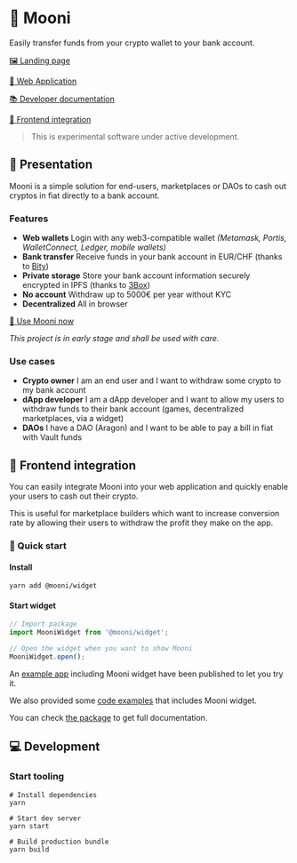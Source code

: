 # 🌚 Mooni

Easily transfer funds from your crypto wallet to your bank account.

[🖼 Landing page](https://mooni.tech)

[🚀 Web Application](https://app.mooni.tech)

[📚 Developer documentation](https://doc.mooni.tech)

[🔮 Frontend integration](./#-Frontend-integration)

> This is experimental software under active development.

## 📃 Presentation

Mooni is a simple solution for end-users, marketplaces or DAOs to cash out cryptos in fiat directly to a bank account.

### Features

* **Web wallets** Login with any web3-compatible wallet _\(Metamask, Portis, WalletConnect, Ledger, mobile wallets\)_
* **Bank transfer** Receive funds in your bank account in EUR/CHF \(thanks to [Bity](https://bity.com)\)
* **Private storage** Store your bank account information securely encrypted in IPFS \(thanks to [3Box](https://3box.io)\)
* **No account** Withdraw up to 5000€ per year without KYC
* **Decentralized** All in browser

[🚀 Use Mooni now](https://app.mooni.tech)

_This project is in early stage and shall be used with care._

### Use cases

* **Crypto owner** I am an end user and I want to withdraw some crypto to my bank account
* **dApp developer** I am a dApp developer and I want to allow my users to withdraw funds to their bank account \(games, decentralized marketplaces, via a widget\)
* **DAOs** I have a DAO \(Aragon\) and I want to be able to pay a bill in fiat with Vault funds

## 🔮 Frontend integration

You can easily integrate Mooni into your web application and quickly enable your users to cash out their crypto.

This is useful for marketplace builders which want to increase conversion rate by allowing their users to withdraw the profit they make on the app.

### 🎁 Quick start

#### Install

`yarn add @mooni/widget`

#### Start widget

```javascript
// Import package
import MooniWidget from '@mooni/widget';

// Open the widget when you want to show Mooni
MooniWidget.open();
```

An [example app](https://mooni-widget-example.now.sh) including Mooni widget have been published to let you try it.

We also provided some [code examples](./host-example) that includes Mooni widget.

You can check [the package](./packages/widget) to get full documentation.

## 💻 Development

### Start tooling

```text
# Install dependencies
yarn

# Start dev server
yarn start

# Build production bundle
yarn build
```
